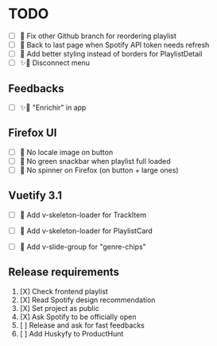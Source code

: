 # TODO

- [ ] 🚧 Fix other Github branch for reordering playlist
- [ ] 🚧 Back to last page when Spotify API token needs refresh
- [ ] 🎨 Add better styling instead of borders for PlaylistDetail
- [ ] ✨🎨 Disconnect menu

## Feedbacks

- [ ] ✨🎨 "Enrichir" in app

## Firefox UI

- [ ] 🎨 No locale image on button
- [ ] 🎨 No green snackbar when playlist full loaded
- [ ] 🎨 No spinner on Firefox (on button + large ones)

## Vuetify 3.1

- [ ] 🎨 Add v-skeleton-loader for TrackItem
- [ ] 🎨 Add v-skeleton-loader for PlaylistCard
- [ ] 🎨 Add v-slide-group for "genre-chips"


## Release requirements

1. [X] Check frontend playlist
2. [X] Read Spotify design recommendation
3. [X] Set project as public
4. [X] Ask Spotify to be officially open
5. [ ] Release and ask for fast feedbacks
6. [ ] Add Huskyfy to ProductHunt
